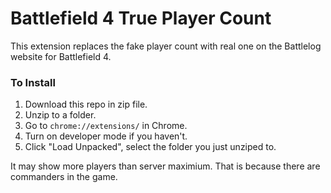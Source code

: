 # Battlefield 4 True Player Count
This extension replaces the fake player count with real one on the Battlelog website for Battlefield 4.  

### To Install
1.  Download this repo in zip file.
2.  Unzip to a folder.
3.  Go to `chrome://extensions/` in Chrome.
4.  Turn on developer mode if you haven't.
5.  Click "Load Unpacked", select the folder you just unziped to.

It may show more players than server maximium. That is because there are commanders in the game. 
